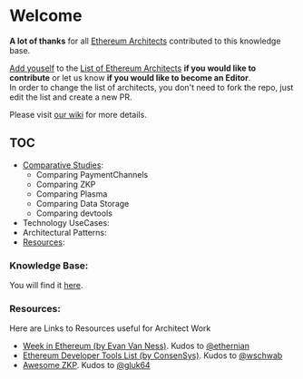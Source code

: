 # Welcome
**A lot of thanks** for all [Ethereum Architects](List-of-Architects.md) contributed to this knowledge base.

[Add youself](https://github.com/Ring-of-Ethereum-Architects/knowledge/edit/master/List-of-Architects.md) to the [List of Ethereum Architects](List-of-Architects.md) **if you would like to contribute** or let us know **if you would like to become an Editor**. <br/> In order to change the list of architects, you don't need to fork the repo, just edit the list and create a new PR.

Please visit [our wiki](https://github.com/Ring-of-Ethereum-Architects/knowledge/wiki) for more details.

## TOC
* [Comparative Studies](base/ComparativeStudies):
   * Comparing PaymentChannels
   * Comparing ZKP
   * Comparing Plasma
   * Comparing Data Storage
   * Comparing devtools
* Technology UseCases:   
* Architectural Patterns:
* [Resources](#Resources):

### Knowledge Base:
You will find it [here](base/).

### Resources:
Here are Links to Resources useful for Architect Work

- [Week in Ethereum (by Evan Van Ness)](http://www.weekinethereum.com). Kudos to [@ethernian](https://ethereum-magicians.org/u/ethernian)
- [Ethereum Developer Tools List (by ConsenSys)](https://github.com/ConsenSys/ethereum-developer-tools-list). Kudos to [@wschwab](https://ethereum-magicians.org/u/wschwab)
- [Awesome ZKP](https://github.com/gluk64/awesome-zkp). Kudos to [@gluk64](https://github.com/gluk64@)
